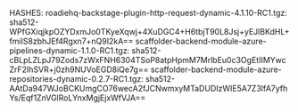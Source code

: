HASHES:
roadiehq-backstage-plugin-http-request-dynamic-4.1.10-RC1.tgz: sha512-WPfGXiqjkpOZYDxmJo0TKyeXqwj+4XuDGC4+H6tbjT90L8Jsj+yEJlBKdHL+fmiIS8zbhJEf4Rgxn7+nQ9I2kA== 
scaffolder-backend-module-azure-pipelines-dynamic-1.1.0-RC1.tgz: sha512-cBLpLZLpJ79Zods7zWxFNH6304TSoP8atpHpmM7MrlbEu0c3OgEtIIMYwcZrF2IhSVR+j0zh9NUVoEGD8iQe7g== 
scaffolder-backend-module-azure-repositories-dynamic-0.2.7-RC1.tgz: sha512-AAtDa947WJoBCKUmgCO76wecA2fJCNwmxyMTaDUDIzWIE5A7Z3lfA7yfhYs/Eqf1ZnVGlRoLYnxMgjEjxWfVJA== 
